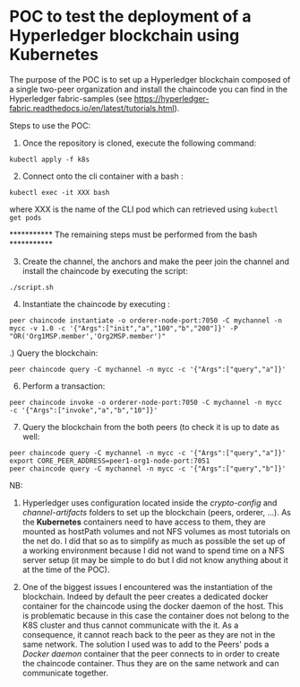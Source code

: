# POC to test the deployment of a Hyperledger blockchain using Kubernetes

The purpose of the POC is to set up a Hyperledger blockchain composed of a single two-peer organization and install the chaincode you can find in the Hyperledger fabric-samples (see https://hyperledger-fabric.readthedocs.io/en/latest/tutorials.html).

Steps to use the POC:

1. Once the repository is cloned, execute the following command:

```
kubectl apply -f k8s
```

2. Connect onto the cli container with a bash :

```
kubectl exec -it XXX bash
```

where XXX is the name of the CLI pod which can retrieved using `kubectl get pods`


*********** The remaining steps must be performed from the bash ***********

3. Create the channel, the anchors and make the peer join the channel and install the chaincode by executing the script:
```
./script.sh
```

4. Instantiate the chaincode by executing :

```
peer chaincode instantiate -o orderer-node-port:7050 -C mychannel -n mycc -v 1.0 -c '{"Args":["init","a","100","b","200"]}' -P "OR('Org1MSP.member','Org2MSP.member')"
```

.) Query the blockchain:

```
peer chaincode query -C mychannel -n mycc -c '{"Args":["query","a"]}'
```

6. Perform a transaction:

```
peer chaincode invoke -o orderer-node-port:7050 -C mychannel -n mycc  -c '{"Args":["invoke","a","b","10"]}'
```

7. Query the blockchain from the both peers (to check it is up to date as well:

```
peer chaincode query -C mychannel -n mycc -c '{"Args":["query","a"]}'
export CORE_PEER_ADDRESS=peer1-org1-node-port:7051
peer chaincode query -C mychannel -n mycc -c '{"Args":["query","b"]}'
```


NB:

1. Hyperledger uses configuration located inside the *crypto-config* and *channel-artifacts* folders to set up the blockchain (peers, orderer, ...).
As the **Kubernetes** containers need to have access to them, they are mounted as hostPath volumes and not NFS volumes as most tutorials on the net do.
I did that so as to simplify as much as possible the set up of a working environment because I did not wand to spend time on a NFS server setup (it may be simple to do but I did not know anything about it at the time of the POC).

2. One of the biggest issues I encountered was the instantiation of the blockchain. Indeed by default the peer creates a dedicated docker container for the chaincode using the docker daemon of the host.
This is problematic because in this case the container does not belong to the K8S cluster and thus cannot communicate with the it. As a consequence, it cannot reach back to the peer as they are not in the same network.
The solution I used was to add to the Peers' pods a *Docker daemon* container that the peer connects to in order to create the chaincode container. Thus they are on the same network and can communicate together.